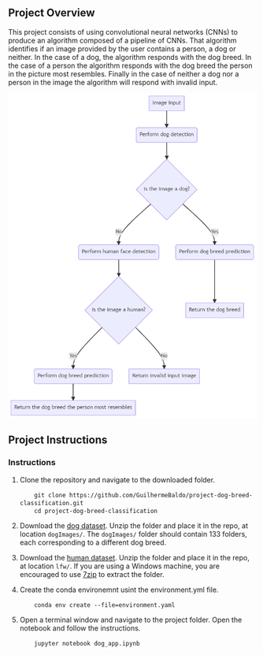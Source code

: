 ## Project Overview

This project consists of using convolutional neural networks (CNNs) to produce an algorithm composed of a pipeline of CNNs. That algorithm identifies if an image provided by the user contains a person, a dog or neither. In the case of a dog, the algorithm responds with the dog breed. In the case of a person the algorithm responds with the dog breed the person in the picture most resembles. Finally in the case of neither a dog nor a person in the image the algorithm will respond with invalid input. 

![project overview](images/diagram.png?raw=true)

## Project Instructions

### Instructions

1. Clone the repository and navigate to the downloaded folder.
	
	```	
		git clone https://github.com/GuilhermeBaldo/project-dog-breed-classification.git
		cd project-dog-breed-classification
	```
	
2. Download the [dog dataset](https://s3-us-west-1.amazonaws.com/udacity-aind/dog-project/dogImages.zip).  Unzip the folder and place it in the repo, at location `dogImages/`.  The `dogImages/` folder should contain 133 folders, each corresponding to a different dog breed.

3. Download the [human dataset](http://vis-www.cs.umass.edu/lfw/lfw.tgz).  Unzip the folder and place it in the repo, at location `lfw/`.  If you are using a Windows machine, you are encouraged to use [7zip](http://www.7-zip.org/) to extract the folder. 

4. Create the conda environemnt usint the environment.yml file.

	```	
		conda env create --file=environment.yaml
	```

5. Open a terminal window and navigate to the project folder. Open the notebook and follow the instructions.
	
	```
		jupyter notebook dog_app.ipynb
	```
